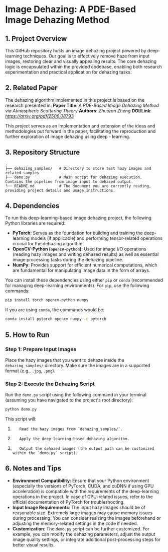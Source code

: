 # Image Dehazing: A PDE-Based Image Dehazing Method

## 1.        Project Overview
This GitHub repository hosts an image dehazing project powered by deep-learning techniques.        Our goal is to effectively remove haze from input images, restoring clear and visually appealing results.        The core dehazing logic is encapsulated within the provided codebase, enabling both research experimentation and practical application for dehazing tasks.

## 2.        Related Paper
The dehazing algorithm implemented in this project is based on the research presented in:
**Paper Title**: *A PDE-Based Image Dehazing Method via Atmospheric Scattering Theory*
**Authors**: *Zhuoran Zheng*
**DOI/Link**: *https://arxiv.org/pdf/2506.08793*

This project serves as an implementation and extension of the ideas and methodologies put forward in the paper, facilitating the reproduction and further exploration of image dehazing using deep - learning.

## 3.        Repository Structure
```
.
├── dehazing_samples/   # Directory to store test hazy images and related samples
├── demo.py             # Main script for dehazing execution.        Contains the pipeline from image input to dehazed output.
└── README.md           # The document you are currently reading, providing project details and usage instructions.
```

## 4.        Dependencies
To run this deep-learning-based image dehazing project, the following Python libraries are required:
- **PyTorch**: Serves as the foundation for building and training the deep-learning models (if applicable) and performing tensor-related operations crucial for the dehazing algorithm.
- **OpenCV-Python (`opencv-python`)**: Used for image I/O operations (reading hazy images and writing dehazed results) as well as essential image processing tasks during the dehazing pipeline.
- **NumPy**: Provides support for efficient numerical computations, which are fundamental for manipulating image data in the form of arrays.

You can install these dependencies using either `pip` or `conda` (recommended for managing deep-learning environments).        For `pip`, use the following commands:
```bash
pip install torch opencv-python numpy
```
If you are using `conda`, the commands would be:
```bash
conda install pytorch opencv numpy -c pytorch
```

## 5.        How to Run
### Step 1: Prepare Input Images
Place the hazy images that you want to dehaze inside the `dehazing_samples/` directory.        Make sure the images are in a supported format (e.g., `.jpg`, `.png`).

### Step 2: Execute the Dehazing Script
Run the `demo.py` script using the following command in your terminal (assuming you have navigated to the project's root directory):
```bash
python demo.py
```
This script will:
1.        Read the hazy images from `dehazing_samples/`.
2.        Apply the deep-learning-based dehazing algorithm.
3.        Output the dehazed images (the output path can be customized within the `demo.py` script).


## 6.        Notes and Tips
- **Environment Compatibility**: Ensure that your Python environment (especially the versions of PyTorch, CUDA, and cuDNN if using GPU acceleration) is compatible with the requirements of the deep-learning operations in the project.        In case of GPU-related issues, refer to the official documentation of PyTorch for troubleshooting.
- **Input Image Requirements**: The input hazy images should be of reasonable size.        Extremely large images may cause memory issues during processing.        You can consider resizing the images beforehand or adjusting the memory-related settings in the code if needed.
- **Customization**: The `demo.py` script can be further customized.        For example, you can modify the dehazing parameters, adjust the output image quality settings, or integrate additional post-processing steps for better visual results.
